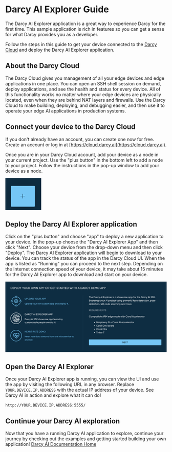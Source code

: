 # Darcy AI Explorer Guide

The Darcy AI Explorer application is a great way to experience Darcy for the first time. This sample application is rich in features so you can get a sense for what Darcy provides you as a developer.

Follow the steps in this guide to get your device connected to the [Darcy Cloud](https://cloud.darcy.ai) and deploy the Darcy AI Explorer application.

## About the Darcy Cloud

The Darcy Cloud gives you management of all your edge devices and edge applications in one place. You can open an SSH shell session on demand, deploy applications, and see the health and status for every device. All of this functionality works no matter where your edge devices are physically located, even when they are behind NAT layers and firewalls. Use the Darcy Cloud to make building, deploying, and debugging easier, and then use it to operate your edge AI applications in production systems.

## Connect your device to the Darcy Cloud

If you don't already have an account, you can create one now for free. Create an account or log in at [https://cloud.darcy.ai](https://cloud.darcy.ai).

Once you are in your Darcy Cloud account, add your device as a node in your current project. Use the "plus button" in the bottom left to add a node to your project. Follow the instructions in the pop-up window to add your device as a node.

<img src="https://github.com/darcyai/darcyai/raw/main/docs.md/screenshots/darcy-cloud-plus-item-button.png" height="100" />

## Deploy the Darcy AI Explorer application

Click on the "plus button" and choose "app" to deploy a new application to your device. In the pop-up choose the "Darcy AI Explorer App" and then click "Next". Choose your device from the drop-down menu and then click "Deploy". The Darcy AI Explorer application will begin to download to your device. You can track the status of the app in the Darcy Cloud UI. When the app is listed as "Running" you can proceed to the next step. Depending on the Internet connection speed of your device, it may take about 15 minutes for the Darcy AI Explorer app to download and start on your device.

<img src="https://github.com/darcyai/darcyai/raw/main/docs.md/screenshots/darcy-cloud-explorer-app-deploy.png" />

## Open the Darcy AI Explorer

Once your Darcy AI Explorer app is running, you can view the UI and use the app by visiting the following URL in any browser. Replace `YOUR.DEVICE.IP.ADDRESS` with the actual IP address of your device. See Darcy AI in action and explore what it can do!
```
http://YOUR.DEVICE.IP.ADDRESS:5555/
```

## Continue your Darcy AI exploration

Now that you have a running Darcy AI application to explore, continue your journey by checking out the examples and getting started building your own application! [Darcy AI Documentation Home](/)